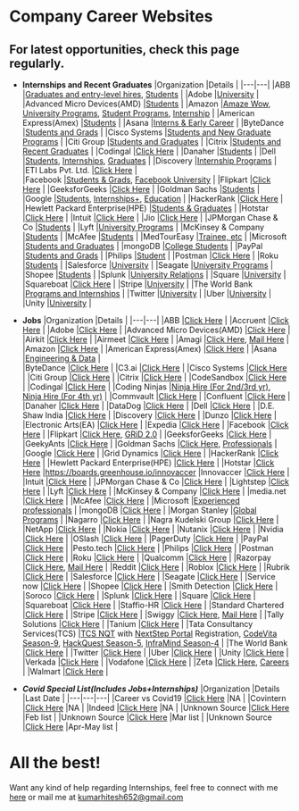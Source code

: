 # Company Career Websites

## For latest opportunities, check this page regularly.

- **Internships and Recent Graduates**
  |Organization   |Details   |
  |---|---|
  |ABB   |[Graduates and entry-level hires](https://global.abb/group/en/careers/opportunities/graduates-entry-level), [Students](https://global.abb/group/en/careers/opportunities/students)   |
  |Adobe   |[University](https://www.adobe.com/careers/university.html)   |
  |Advanced Micro Devices(AMD)   |[Students](https://jobs.amd.com/go/Students/2567200/)   |
  |Amazon   |[Amaze Wow](https://www.amazewit.in/amazewow), [University Programs](https://www.amazonuniversity.jobs/), [Student Programs](https://www.amazon.jobs/en/business_categories/student-programs), [Internship](https://amazon.jobs/en/teams/internships-for-students)   |
  |American Express(Amex)   |[Students](https://careers.americanexpress.com/Students?inav=careers_us_student)   |
  |Asana   |[Interns & Early Career](https://asana.com/jobs/university-recruiting)   |
  |ByteDance   |[Students and Grads](https://job.bytedance.com/en/students)   |
  |Cisco Systems   |[Students and New Graduate Programs](https://www.cisco.com/c/en/us/about/careers/working-at-cisco/students-and-new-graduate-programs.html)   |
  |Citi Group   |[Students and Graduates](https://careers.citigroup.com/students-and-graduates/)   |
  |Citrix   |[Students and Recent Graduates](https://www.citrix.com/careers/university-recruiting/)   |
  |Codingal   |[Click Here](https://codingal.freshteam.com/jobs)   |
  |Danaher   |[Students](https://www.danaheru.com)   |
  |Dell   |[Students](https://jobs.dell.com/students), [Internships](https://jobs.dell.com/internships), [Graduates](https://jobs.dell.com/graduates)   |
  |Discovery   |[Internship Programs](https://corporate.discovery.com/careers/internships/)   |
  |ETI Labs Pvt. Ltd.   |[Click Here](http://www.etilabs.com/summerintern2020/)   |  
  |Facebook   |[Students & Grads](https://www.facebook.com/careers/students-and-grads/), [Facebook University](https://www.facebook.com/careers/students-and-grads/students)   |
  |Flipkart   |[Click Here](https://www.flipkartcareers.com/#!/)   |
  |GeeksforGeeks   |[Click Here](https://www.geeksforgeeks.org/internship/)   |
  |Goldman Sachs   |[Students](https://www.goldmansachs.com/careers/students/index.html)   |
  |Google   |[Students](https://careers.google.com/students/), [Internships+](https://buildyourfuture.withgoogle.com/internships/), [Education](https://edu.google.com/students/index.html)   |
  |HackerRank   |[Click Here](https://www.hackerrank.com/careers)   |
  |Hewlett Packard Enterprise(HPE)   |[Students & Graduates](https://www.hpe.com/us/en/about/jobs/students.html)   |
  |Hotstar   |[Click Here](https://jobs.lever.co/hotstar/)   |
  |Intuit   |[Click Here](https://www.intuit.com/careers/programs/students-and-grads/)   |
  |Jio   |[Click Here](https://careers.jio.com/frmStudentIntern.aspx)   |
  |JPMorgan Chase & Co   |[Students](https://careers.jpmorgan.com/us/en/students/programs)   |
  |Lyft   |[University Programs](https://www.lyft.com/careers/university)   |
  |McKinsey & Company   |[Students](https://www.mckinsey.com/careers/students)   |
  |McAfee   |[Students](http://careers.medtoureasy.com)   |
  |MedTourEasy   |[Trainee, etc](https://careers.mcafee.com/students)   |
  |Microsoft   |[Students and Graduates](https://careers.microsoft.com/students/us/en)   |
  |mongoDB   |[College Students](https://www.mongodb.com/careers/departments/college-students)   |
  |PayPal   |[Students and Grads](https://www.paypal.com/ca/webapps/mpp/jobs/students-and-grads)   |
  |Philips   |[Student](https://www.careers.philips.com/student/in/en)   |
  |Postman   |[Click Here](https://www.postman.com/careers/)   |
  |Roku   |[Students](https://www.roku.com/jobs/students)   |
  |Salesforce   |[University](https://www.salesforce.com/company/careers/university-recruiting/)   |
  |Seagate   |[University Programs](https://www.seagate.com/in/en/jobs/university-programs/)   |
  |Shopee   |[Students](https://careers.shopee.sg/students/)   |
  |Splunk   |[University Relations](https://www.splunk.com/en_us/careers/university-recruiting.html)   |
  |Square   |[University](https://careers.squareup.com/us/en/university)   |
  |Squareboat   |[Click Here](https://squareboat.com/careers/)   |
  |Stripe   |[University](https://stripe.com/en-in/jobs/university)   |
  |The World Bank   |[Programs and Internships](https://www.worldbank.org/en/about/careers/programs-and-internships)   |
  |Twitter   |[University](https://careers.twitter.com/en/university.html)   |
  |Uber   |[University](https://www.uber.com/in/en/careers/teams/university/)   |
  |Unity   |[University](https://careers.unity.com/university)   |
  
- **Jobs**
  |Organization   |Details   |
  |---|---|
  |ABB   |[Click Here](https://jobs.abb.com/jobsearch/index.html)   |
  |Accruent   |[Click Here](https://www.accruent.com/about-us/careers/job-listing)   |
  |Adobe   |[Click Here](https://www.adobe.com/careers.html)   |
  |Advanced Micro Devices(AMD)   |[Click Here](https://jobs.amd.com)   |
  |Airkit   |[Click Here](https://www.airkit.com/careers/)   |
  |Airmeet   |[Click Here](https://airmeet.freshteam.com/jobs)   |
  |Amagi   |[Click Here](https://www.amagi.com/about/careers/), [Mail Here](mailto:careers@amagi.com)   |
  |Amazon   |[Click Here](https://www.amazon.jobs/en/)   |
  |American Express(Amex)   |[Click Here](https://careers.americanexpress.com)   |
  |Asana   |[Engineering & Data](https://asana.com/jobs/engineering)   |  
  |ByteDance   |[Click Here](https://job.bytedance.com/en/position)   |
  |C3.ai   |[Click Here](https://c3.ai/careers/)   |
  |Cisco Systems   |[Click Here](https://jobs.cisco.com)   |
  |Citi Group   |[Click Here](https://careers.citigroup.com)   |
  |Citrix   |[Click Here](https://jobs.citrix.com/c/engineering-jobs)   |
  |CodeSandbox   |[Click Here](https://codesandbox.io/jobs)   |
  |Codingal   |[Click Here](https://codingal.freshteam.com/jobs)   |
  |Coding Ninjas   |[Ninja Hire (For 2nd/3rd yr)](https://www.codingninjas.com/events/ninja-hire-2nd-3rd-year), [Ninja Hire (For 4th yr)](https://www.codingninjas.com/events/ninja-hire-4th-year)   |
  |Commvault   |[Click Here](https://careers.commvault.com/location-hubs/)   |
  |Confluent   |[Click Here](https://www.confluent.io/careers)   |
  |Danaher   |[Click Here](https://jobs.danaher.com/global/en)   |
  |DataDog   |[Click Here](https://www.datadoghq.com/careers/)   |
  |Dell   |[Click Here](https://jobs.dell.com)   |
  |D.E. Shaw India   |[Click Here](https://www.deshawindia.com/careers/internships)   |
  |Discovery   |[Click Here](https://corporate.discovery.com/careers/)   |
  |Dunzo   |[Click Here](https://www.dunzo.com/careers)   |
  |Electronic Arts(EA)   |[Click Here](https://ea.gr8people.com/jobs/)   |
  |Expedia   |[Click Here](https://lifeatexpediagroup.com)   |
  |Facebook   |[Click Here](https://www.facebook.com/careers/jobs)   |
  |Flipkart   |[Click Here](https://www.flipkartcareers.com/#!/joblist), [GRiD 2.0](https://dare2compete.com/f/flipkart-grid-20-flipkart-6690)   |
  |GeeksforGeeks   |[Click Here](https://www.geeksforgeeks.org/careers/#fulltime)   |
  |GeekyAnts   |[Click Here](https://geekyants.com/current-openings)   |
  |Goldman Sachs   |[Click Here](https://www.goldmansachs.com/careers/index.html), [Professionals](https://www.goldmansachs.com/careers/professionals/index.html)   |
  |Google   |[Click Here](https://careers.google.com/jobs/)   |
  |Grid Dynamics   |[Click Here](https://jobs.jobvite.com/careers/griddynamics/jobs)   |
  |HackerRank   |[Click Here](https://www.hackerrank.com/careers)   |
  |Hewlett Packard Enterprise(HPE)   |[Click Here](https://careers.hpe.com)   |
  |Hotstar   |[Click Here](https://jobs.lever.co/hotstar/)   |https://boards.greenhouse.io/innovaccer
  |Innovaccer   |[Click Here](https://boards.greenhouse.io/innovaccer)   |
  |Intuit   |[Click Here](https://jobs.intuit.com/search-jobs)   |
  |JPMorgan Chase & Co   |[Click Here](https://careers.jpmorgan.com/us/en/professionals)   |
  |Lightstep   |[Click Here](https://lightstep.com/about/careers/)   |
  |Lyft   |[Click Here](https://www.lyft.com/careers#openings)   |
  |McKinsey & Company   |[Click Here](https://www.mckinsey.com/careers/experienced-professionals)   |
  |media.net   |[Click Here](https://careers.media.net)   |
  |McAfee   |[Click Here](https://careers.mcafee.com)   |
  |Microsoft   |[Experienced professionals](https://careers.microsoft.com/professionals/us/en/)   |
  |mongoDB   |[Click Here](https://www.mongodb.com/careers/departments/engineering)   |
  |Morgan Stanley   |[Global Programs](https://morganstanley.tal.net/vx/lang-en-GB/mobile-0/brand-2/xf-62d6f3f5926d/candidate/jobboard/vacancy/1/adv/)   |
  |Nagarro   |[Click Here](https://www.nagarro.com/en/careers)   |
  |Nagra Kudelski Group   |[Click Here](https://careers.nagra.com)   |
  |NetApp   |[Click Here](https://netapp.eightfold.ai/careers)   |
  |Nokia   |[Click Here](https://aluperf.referrals.selectminds.com/jobs/search/25391547)   |
  |Nutanix   |[Click Here](https://nutanix.eightfold.ai/careers?pid=1828306&domain=nutanix.com)   |
  |Nvidia   |[Click Here](https://www.nvidia.com/en-in/about-nvidia/careers/)   |
  |OSlash   |[Click Here](https://www.notion.so/OSlash-We-You-e47cfe5f3d0249bd841070ab8195ef7d)   |
  |PagerDuty   |[Click Here](https://www.pagerduty.com/careers/)   |
  |PayPal   |[Click Here](https://www.paypal.com/in/webapps/mpp/jobs)   |
  |Pesto.tech   |[Click Here](https://airtable.com/shr7wH2LRQhOLyZ2Y)   |
  |Philips   |[Click Here](https://www.careers.philips.com/in/en)   |
  |Postman   |[Click Here](https://www.postman.com/careers/)   |
  |Roku   |[Click Here](https://www.roku.com/jobs/listing)   |
  |Qualcomm   |[Click Here](https://www.qualcomm.com/company/careers)   |
  |Razorpay   |[Click Here](https://razorpay.com/jobs/), [Mail Here](mailto:jobs@razorpay.com)   |
  |Reddit   |[Click Here](https://www.redditinc.com/careers)   |
  |Roblox   |[Click Here](https://corp.roblox.com/careers/)   |
  |Rubrik   |[Click Here](https://www.rubrik.com/en/company/careers)   |
  |Salesforce   |[Click Here](https://www.salesforce.com/company/careers/)   |
  |Seagate   |[Click Here](https://seagatecareers.com)   |
  |Service now   |[Click Here](https://www.servicenow.com/careers.html)   |
  |Shopee   |[Click Here](https://careers.shopee.sg/jobs/)   |
  |Smith Detection   |[Click Here](https://smithsdetectionjobs.net/en/job-search/job-search/)   |
  |Soroco   |[Click Here](https://boards.greenhouse.io/soroco)   |
  |Splunk   |[Click Here](https://www.splunk.com/en_us/careers.html)   |
  |Square   |[Click Here](https://careers.squareup.com/us/en/jobs)   |
  |Squareboat   |[Click Here](https://squareboat.com/careers/)   |
  |Staffio-HR   |[Click Here](https://careers.staffiohr.com/)   |
  |Standard Chartered   |[Click Here](https://scb.taleo.net/careersection/ex/default.ftl)   |
  |Stripe   |[Click Here](https://stripe.com/en-in/jobs)   |
  |Swiggy   |[Click Here](https://careers.swiggy.com/), [Mail Here](mailto:careers@swiggy.in)   |
  |Tally Solutions   |[Click Here](https://tallysolutions.com/careers/)   |
  |Tanium   |[Click Here](https://tanium.com/careers/)   |
  |Tata Consultancy Services(TCS)   |[TCS NQT](https://learning.tcsionhub.in/hub/national-qualifier-test/) with [NextStep Portal](https://nextstep.tcs.com/campus/#/) Registration, [CodeVita Season-9](https://campuscommune.tcs.com/en-in/intro/contests/codevita-season-9), [HackQuest Season-5](https://campuscommune.tcs.com/en-in/intro/contests/hackquest-season-5-0), [InfraMind Season-4](https://campuscommune.tcs.com/en-in/intro/contests/tcs-inframind-season-4)   |
  |The World Bank   |[Click Here](https://www.worldbank.org/en/about/careers)   |
  |Twitter   |[Click Here](https://careers.twitter.com/en/jobs.html)   |
  |Uber   |[Click Here](https://www.uber.com/in/en/careers/)   |
  |Unity   |[Click Here](https://careers.unity.com/#open-positions)   |
  |Verkada   |[Click Here](https://www.verkada.com/careers/)   |
  |Vodafone   |[Click Here](https://careers.vodafone.com)   |
  |Zeta   |[Click Here](https://jobs.lever.co/zeta/), [Careers](https://www.zeta.tech/careers/)   |
  |Walmart   |[Click Here](https://walmart.cluster3.openings.co/#!/)   |
  
- ***Covid Special List(Includes Jobs+Internships)***
  |Organization   |Details   |Last Date   |
  |---|---|---|
  |Career vs Covid19   |[Click Here](https://www.careervscovid19.com/)   |NA   |
  |Covintern   |[Click Here](https://covintern.com/jobs/)   |NA   |
  |Indeed   |[Click Here](https://www.indeed.com/career-advice/finding-a-job/companies-hiring-now)   |NA   |
  |Unknown Source   |[Click Here](https://docs.google.com/spreadsheets/u/1/d/1M-8J7z605dcPhUjYfyiKVxuci0e4AWsDLo_tvs19C5M/htmlview)   |Feb list   |
  |Unknown Source   |[Click Here](https://docs.google.com/spreadsheets/d/1R9IR8Z3-gU8uf76HOvVvh44R-UeQAxzmDe03E_vwRfs/edit#gid=388136490)   |Mar list   |
  |Unknown Source   |[Click Here](https://docs.google.com/spreadsheets/d/1xwjaQ-Bjf9G6FZlfmiNTf4S1FjI0wu85HWmjKPwlLME/edit#gid=564244326)   |Apr-May list   |
    
# All the best!

Want any kind of help regarding Internships, feel free to connect with me [here](https://www.linkedin.com/in/heroichitesh/) or mail me at kumarhitesh652@gmail.com
